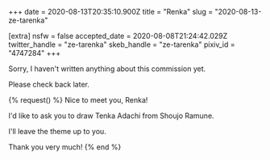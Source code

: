 +++
date = 2020-08-13T20:35:10.900Z
title = "Renka"
slug = "2020-08-13-ze-tarenka"

[extra]
nsfw = false
accepted_date = 2020-08-08T21:24:42.029Z
twitter_handle = "ze-tarenka"
skeb_handle = "ze-tarenka"
pixiv_id = "4747284"
+++

Sorry, I haven't written anything about this commission yet.

Please check back later.

{% request() %}
Nice to meet you, Renka!

I'd like to ask you to draw Tenka Adachi from Shoujo Ramune.

I'll leave the theme up to you.

Thank you very much!
{% end %}